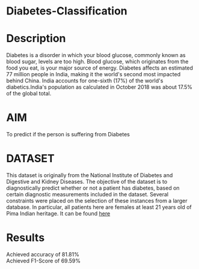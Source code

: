 # Diabetes-Classification

# Description
Diabetes is a disorder in which your blood glucose, commonly known as blood sugar, levels are too high. Blood glucose, which originates from the food you eat, is your major source of energy. Diabetes affects an estimated 77 million people in India, making it the world's second most impacted behind China. India accounts for one-sixth (17%) of the world's diabetics.India's population as calculated in October 2018 was about 17.5% of the global total.

# AIM
To predict if the person is suffering from Diabetes

# DATASET
This dataset is originally from the National Institute of Diabetes and Digestive and Kidney Diseases. The objective of the dataset is to diagnostically predict whether or not a patient has diabetes, based on certain diagnostic measurements included in the dataset. Several constraints were placed on the selection of these instances from a larger database. In particular, all patients here are females at least 21 years old of Pima Indian heritage.
It can be found [here](https://www.kaggle.com/uciml/pima-indians-diabetes-database)

# Results
Achieved  accuracy of 81.81%
<br/>
Achieved F1-Score of 69.59%

